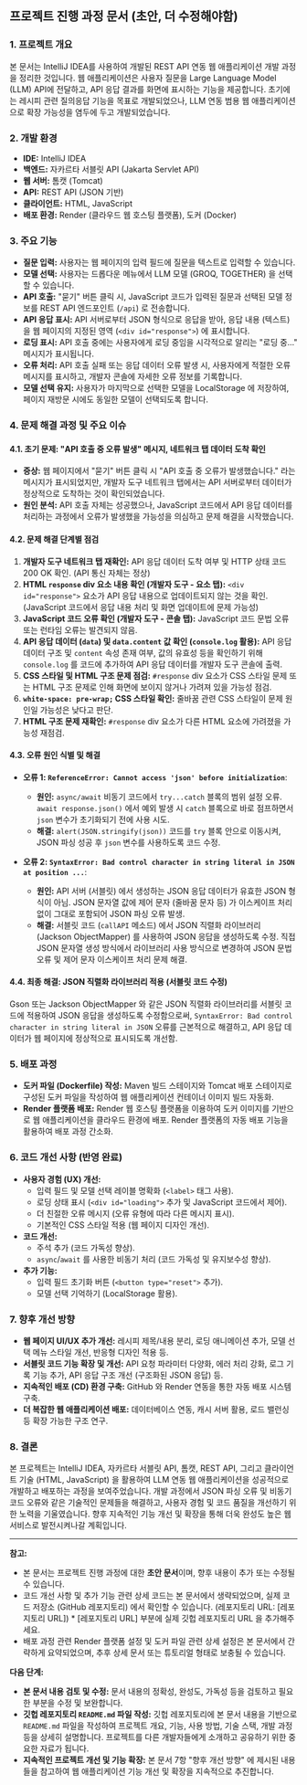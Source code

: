 ## 프로젝트 진행 과정 문서 (초안, 더 수정해야함)

### 1. 프로젝트 개요

본 문서는 IntelliJ IDEA를 사용하여 개발된 REST API 연동 웹 애플리케이션 개발 과정을 정리한 것입니다.  웹 애플리케이션은 사용자 질문을 Large Language Model (LLM) API에 전달하고, API 응답 결과를 화면에 표시하는 기능을 제공합니다.  초기에는 레시피 관련 질의응답 기능을 목표로 개발되었으나,  LLM 연동 범용 웹 애플리케이션으로 확장 가능성을 염두에 두고 개발되었습니다.

### 2. 개발 환경

*   **IDE:** IntelliJ IDEA
*   **백엔드:** 자카르타 서블릿 API (Jakarta Servlet API)
*   **웹 서버:** 톰캣 (Tomcat)
*   **API:** REST API (JSON 기반)
*   **클라이언트:** HTML, JavaScript
*   **배포 환경:** Render (클라우드 웹 호스팅 플랫폼), 도커 (Docker)

### 3. 주요 기능

*   **질문 입력:** 사용자는 웹 페이지의 입력 필드에 질문을 텍스트로 입력할 수 있습니다.
*   **모델 선택:** 사용자는 드롭다운 메뉴에서 LLM 모델 (GROQ, TOGETHER) 을 선택할 수 있습니다.
*   **API 호출:** "묻기" 버튼 클릭 시, JavaScript 코드가 입력된 질문과 선택된 모델 정보를 REST API 엔드포인트 (`/api`) 로 전송합니다.
*   **API 응답 표시:** API 서버로부터 JSON 형식으로 응답을 받아, 응답 내용 (텍스트) 을 웹 페이지의 지정된 영역 (`<div id="response">`) 에 표시합니다.
*   **로딩 표시:** API 호출 중에는 사용자에게 로딩 중임을 시각적으로 알리는 "로딩 중..." 메시지가 표시됩니다.
*   **오류 처리:** API 호출 실패 또는 응답 데이터 오류 발생 시, 사용자에게 적절한 오류 메시지를 표시하고, 개발자 콘솔에 자세한 오류 정보를 기록합니다.
*   **모델 선택 유지:** 사용자가 마지막으로 선택한 모델을 LocalStorage 에 저장하여, 페이지 재방문 시에도 동일한 모델이 선택되도록 합니다.

### 4. 문제 해결 과정 및 주요 이슈

#### 4.1. 초기 문제: "API 호출 중 오류 발생" 메시지, 네트워크 탭 데이터 도착 확인

*   **증상:** 웹 페이지에서 "묻기" 버튼 클릭 시 "API 호출 중 오류가 발생했습니다." 라는 메시지가 표시되었지만, 개발자 도구 네트워크 탭에서는 API 서버로부터 데이터가 정상적으로 도착하는 것이 확인되었습니다.
*   **원인 분석:** API 호출 자체는 성공했으나, JavaScript 코드에서 API 응답 데이터를 처리하는 과정에서 오류가 발생했을 가능성을 의심하고 문제 해결을 시작했습니다.

#### 4.2. 문제 해결 단계별 점검

1.  **개발자 도구 네트워크 탭 재확인:** API 응답 데이터 도착 여부 및 HTTP 상태 코드 200 OK 확인. (API 통신 자체는 정상)
2.  **HTML `response` div 요소 내용 확인 (개발자 도구 - 요소 탭):** `<div id="response">` 요소가 API 응답 내용으로 업데이트되지 않는 것을 확인. (JavaScript 코드에서 응답 내용 처리 및 화면 업데이트에 문제 가능성)
3.  **JavaScript 코드 오류 확인 (개발자 도구 - 콘솔 탭):** JavaScript 코드 문법 오류 또는 런타임 오류는 발견되지 않음.
4.  **API 응답 데이터 (`data`) 및 `data.content` 값 확인 (`console.log` 활용):** API 응답 데이터 구조 및 `content` 속성 존재 여부, 값의 유효성 등을 확인하기 위해 `console.log` 를 코드에 추가하여 API 응답 데이터를 개발자 도구 콘솔에 출력.
5.  **CSS 스타일 및 HTML 구조 문제 점검:**  `#response` div 요소가 CSS 스타일 문제 또는 HTML 구조 문제로 인해 화면에 보이지 않거나 가려져 있을 가능성 점검.
6.  **`white-space: pre-wrap;` CSS 스타일 확인:**  줄바꿈 관련 CSS 스타일이 문제 원인일 가능성은 낮다고 판단.
7.  **HTML 구조 문제 재확인:** `#response` div 요소가 다른 HTML 요소에 가려졌을 가능성 재점검.

#### 4.3. 오류 원인 식별 및 해결

*   **오류 1: `ReferenceError: Cannot access 'json' before initialization`**:
    *   **원인:** `async/await` 비동기 코드에서 `try...catch` 블록의 범위 설정 오류. `await response.json()` 에서 예외 발생 시 `catch` 블록으로 바로 점프하면서 `json` 변수가 초기화되기 전에 사용 시도.
    *   **해결:** `alert(JSON.stringify(json))` 코드를 `try` 블록 안으로 이동시켜, JSON 파싱 성공 후 `json` 변수를 사용하도록 코드 수정.

*   **오류 2: `SyntaxError: Bad control character in string literal in JSON at position ...`**:
    *   **원인:** API 서버 (서블릿) 에서 생성하는 JSON 응답 데이터가 유효한 JSON 형식이 아님. JSON 문자열 값에 제어 문자 (줄바꿈 문자 등) 가 이스케이프 처리 없이 그대로 포함되어 JSON 파싱 오류 발생.
    *   **해결:** 서블릿 코드 (`callAPI` 메소드) 에서 JSON 직렬화 라이브러리 (Jackson ObjectMapper) 를 사용하여 JSON 응답을 생성하도록 수정.  직접 JSON 문자열 생성 방식에서 라이브러리 사용 방식으로 변경하여 JSON 문법 오류 및 제어 문자 이스케이프 처리 문제 해결.

#### 4.4. 최종 해결: JSON 직렬화 라이브러리 적용 (서블릿 코드 수정)

Gson 또는 Jackson ObjectMapper 와 같은 JSON 직렬화 라이브러리를 서블릿 코드에 적용하여 JSON 응답을 생성하도록 수정함으로써,  `SyntaxError: Bad control character in string literal in JSON` 오류를 근본적으로 해결하고,  API 응답 데이터가 웹 페이지에 정상적으로 표시되도록 개선함.

### 5. 배포 과정

*   **도커 파일 (Dockerfile) 작성:** Maven 빌드 스테이지와 Tomcat 배포 스테이지로 구성된 도커 파일을 작성하여 웹 애플리케이션 컨테이너 이미지 빌드 자동화.
*   **Render 플랫폼 배포:** Render 웹 호스팅 플랫폼을 이용하여 도커 이미지를 기반으로 웹 애플리케이션을 클라우드 환경에 배포.  Render 플랫폼의 자동 배포 기능을 활용하여 배포 과정 간소화.

### 6. 코드 개선 사항 (반영 완료)

*   **사용자 경험 (UX) 개선:**
    *   입력 필드 및 모델 선택 레이블 명확화 (`<label>` 태그 사용).
    *   로딩 상태 표시 (`<div id="loading">` 추가 및 JavaScript 코드에서 제어).
    *   더 친절한 오류 메시지 (오류 유형에 따라 다른 메시지 표시).
    *   기본적인 CSS 스타일 적용 (웹 페이지 디자인 개선).
*   **코드 개선:**
    *   주석 추가 (코드 가독성 향상).
    *   `async`/`await` 를 사용한 비동기 처리 (코드 가독성 및 유지보수성 향상).
*   **추가 기능:**
    *   입력 필드 초기화 버튼 (`<button type="reset">` 추가).
    *   모델 선택 기억하기 (LocalStorage 활용).

### 7. 향후 개선 방향

*   **웹 페이지 UI/UX 추가 개선:** 레시피 제목/내용 분리, 로딩 애니메이션 추가, 모델 선택 메뉴 스타일 개선, 반응형 디자인 적용 등.
*   **서블릿 코드 기능 확장 및 개선:** API 요청 파라미터 다양화, 에러 처리 강화, 로그 기록 기능 추가, API 응답 구조 개선 (구조화된 JSON 응답) 등.
*   **지속적인 배포 (CD) 환경 구축:** GitHub 와 Render 연동을 통한 자동 배포 시스템 구축.
*   **더 복잡한 웹 애플리케이션 배포:** 데이터베이스 연동, 캐시 서버 활용, 로드 밸런싱 등 확장 가능한 구조 연구.

### 8. 결론

본 프로젝트는 IntelliJ IDEA, 자카르타 서블릿 API, 톰캣, REST API, 그리고 클라이언트 기술 (HTML, JavaScript) 을 활용하여 LLM 연동 웹 애플리케이션을 성공적으로 개발하고 배포하는 과정을 보여주었습니다.  개발 과정에서 JSON 파싱 오류 및 비동기 코드 오류와 같은 기술적인 문제들을 해결하고, 사용자 경험 및 코드 품질을 개선하기 위한 노력을 기울였습니다.  향후 지속적인 기능 개선 및 확장을 통해 더욱 완성도 높은 웹 서비스로 발전시켜나갈 계획입니다.

---

**참고:**

*   본 문서는 프로젝트 진행 과정에 대한 **초안 문서**이며,  향후 내용이 추가 또는 수정될 수 있습니다.
*   코드 개선 사항 및 추가 기능 관련 상세 코드는  본 문서에서 생략되었으며,  실제 코드 저장소 (GitHub 레포지토리) 에서 확인할 수 있습니다. (레포지토리 URL: [레포지토리 URL])  * [레포지토리 URL] 부분에 실제 깃헙 레포지토리 URL 을 추가해주세요.
*   배포 과정 관련 Render 플랫폼 설정 및 도커 파일 관련 상세 설정은  본 문서에서 간략하게 요약되었으며,  추후 상세 문서 또는 튜토리얼 형태로 보충될 수 있습니다.

**다음 단계:**

*   **본 문서 내용 검토 및 수정:**  문서 내용의 정확성, 완성도, 가독성 등을 검토하고 필요한 부분을 수정 및 보완합니다.
*   **깃헙 레포지토리 `README.md` 파일 작성:** 깃헙 레포지토리에 본 문서 내용을 기반으로 `README.md` 파일을 작성하여 프로젝트 개요, 기능, 사용 방법, 기술 스택, 개발 과정 등을 상세히 설명합니다.  프로젝트를 다른 개발자들에게 소개하고 공유하기 위한 중요한 자료가 됩니다.
*   **지속적인 프로젝트 개선 및 기능 확장:**  본 문서 7항 "향후 개선 방향" 에 제시된 내용들을 참고하여 웹 애플리케이션 기능 개선 및 확장을 지속적으로 추진합니다.
